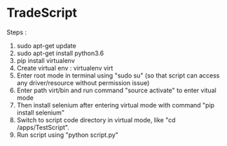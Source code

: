 # TradeScript

Steps : 

1) sudo apt-get update
2) sudo apt-get install python3.6
3) pip install virtualenv
4) Create virtual env : virtualenv virt
5) Enter root mode in terminal using "sudo su" (so that script can access any driver/resource without permission issue)
6) Enter path virt/bin and run command "source activate" to enter vitual mode
7) Then install selenium after entering virtual mode with command "pip install selenium"
8) Switch to script code directory in virtual mode, like "cd /apps/TestScript".
9) Run script using "python script.py"

